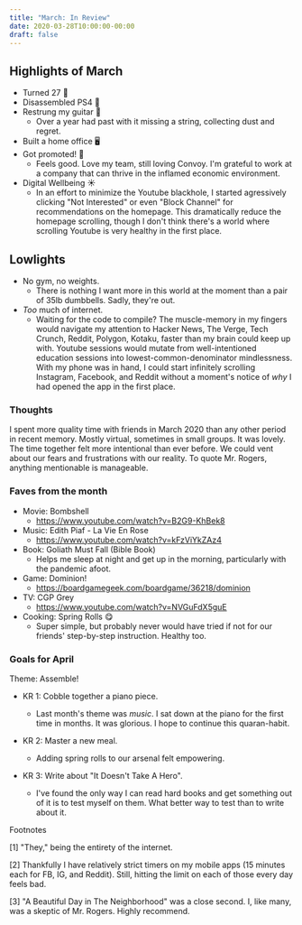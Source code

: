 ```yaml
---
title: "March: In Review"
date: 2020-03-28T10:00:00-00:00
draft: false
---
```



## Highlights of March

- Turned 27 🎁
- Disassembled PS4 🔏
- Restrung my guitar 🎸
  - Over a year had past with it missing a string, collecting dust and regret.
- Built a home office 🖥
- Got promoted! 🎉
  - Feels good. Love my team, still loving Convoy. I'm grateful to work at a company that can thrive in the inflamed economic environment.
- Digital Wellbeing ☀️
  - In an effort to minimize the Youtube blackhole, I started agressively clicking "Not Interested" or even "Block Channel" for recommendations on the homepage. This dramatically reduce the homepage scrolling, though I don't think there's a world where scrolling Youtube is very healthy in the first place.

## Lowlights

- No gym, no weights.
  - There is nothing I want more in this world at the moment than a pair of 35lb dumbbells. Sadly, they're out.
- _Too_ much of internet.
  - Waiting for the code to compile? The muscle-memory in my fingers would navigate my attention to Hacker News, The Verge, Tech Crunch, Reddit, Polygon, Kotaku, faster than my brain could keep up with. Youtube sessions would mutate from well-intentioned education sessions into lowest-common-denominator mindlessness. With my phone was in hand, I could start infinitely scrolling Instagram, Facebook, and Reddit without a moment's notice of _why_ I had opened the app in the first place.

### Thoughts

I spent more quality time with friends in March 2020 than any other period in recent memory. Mostly virtual, sometimes in small groups. It was lovely. The time together felt more intentional than ever before. We could vent about our fears and frustrations with our reality. To quote Mr. Rogers, anything mentionable is manageable.

### Faves from the month

- Movie: Bombshell
  - https://www.youtube.com/watch?v=B2G9-KhBek8
- Music: Edith Piaf - La Vie En Rose
  - https://www.youtube.com/watch?v=kFzViYkZAz4
- Book: Goliath Must Fall (Bible Book)
  - Helps me sleep at night and get up in the morning, particularly with the pandemic afoot.
- Game: Dominion!
  - https://boardgamegeek.com/boardgame/36218/dominion
- TV: CGP Grey
  - https://www.youtube.com/watch?v=NVGuFdX5guE
- Cooking: Spring Rolls 😋
  - Super simple, but probably never would have tried if not for our friends' step-by-step instruction. Healthy too.

### Goals for April

Theme: Assemble!

- KR 1: Cobble together a piano piece.
  - Last month's theme was _music_. I sat down at the piano for the first time in months. It was glorious. I hope to continue this quaran-habit.

- KR 2: Master a new meal.
  - Adding spring rolls to our arsenal felt empowering.

- KR 3: Write about "It Doesn't Take A Hero".
  - I've found the only way I can read hard books and get something out of it is to test myself on them. What better way to test than to write about it.

Footnotes

[1] "They," being the entirety of the internet.

[2] Thankfully I have relatively strict timers on my mobile apps (15 minutes each for FB, IG, and Reddit). Still, hitting the limit on each of those every day feels bad.

[3] "A Beautiful Day in The Neighborhood" was a close second. I, like many, was a skeptic of Mr. Rogers. Highly recommend.

